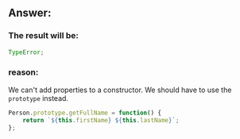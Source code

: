 ## Answer:

### The result will be:

```javascript
TypeError;
```

### reason:

We can't add properties to a constructor. We should have to use the `prototype` instead.

```javascript
Person.prototype.getFullName = function() {
	return `${this.firstName} ${this.lastName}`;
};
```
